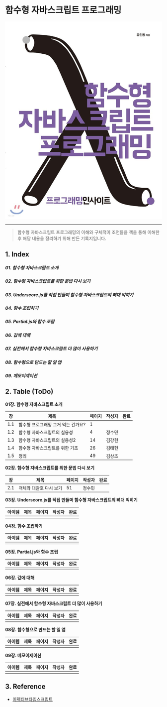 # 함수형 자바스크립트 프로그래밍

![img](./images/FP_BookCover.jpeg)

------

> 함수형 자바스크립트 프로그래밍의 이해와 구체적이 조언들을 책을 통해 이해한 후 해당 내용을 정리하기 위해 만든 기록지입니다.



## 1. Index

##### 01. 함수형 자바스크립트 소개

##### 02. 함수형 자바스크립트를 위한 문법 다시 보기

##### 03. Underscore.js를 직접 만들며 함수형 자바스크립트의 뼈대 익히기

##### 04. 함수 조립하기

##### 05. Partial.js와 함수 조립

##### 06. 값에 대해

##### 07. 실전에서 함수형 자바스크립트 더 많이 사용하기

##### 08. 함수형으로 만드는 할 일 앱

##### 09. 메모이제이션





## 2. Table (ToDo)

**01장. 함수형 자바스크립트 소개**

| 장   | 제목                                | 페이지 | 작성자 | 완료 |
| ---- | ----------------------------------- | ------ | ------ | ---- |
| 1.1  | 함수형 프로그래밍 그거 먹는 건가요? | 1      |        |      |
| 1.2  | 함수형 자바스크립트의 실용성        | 4      | 정수민 |      |
| 1.3  | 함수형 자바스크립트의 실용성2       | 14     | 김강현 |      |
| 1.4  | 함수형 자바스크립트를 위한 기초     | 26     | 김태현 |      |
| 1.5  | 정리                                | 49     | 김상초 |      |





**02장. 함수형 자바스크립트를 위한 문법 다시 보기**

| 장   | 제목                    | 페이지 | 작성자 | 완료 |
| ---- | ----------------------- | ------ | ------ | ---- |
| 2.1  | 객체와 대괄호 다시 보기 | 51     | 정수민 |      |





**03장. Underscore.js를 직접 만들며 함수형 자바스크립트의 뼈대 익히기** 

| 아이템 | 제목 | 페이지 | 작성자 | 완료 |
| ------ | ---- | ------ | ------ | ---- |
|        |      |        |        |      |





**04장. 함수 조립하기** 

| 아이템 | 제목 | 페이지 | 작성자 | 완료 |
| ------ | ---- | ------ | ------ | ---- |
|        |      |        |        |      |





**05장. Partial.js와 함수 조립** 

| 아이템 | 제목 | 페이지 | 작성자 | 완료 |
| ------ | ---- | ------ | ------ | ---- |
|        |      |        |        |      |





**06장. 값에 대해** 

| 아이템 | 제목 | 페이지 | 작성자 | 완료 |
| ------ | ---- | ------ | ------ | ---- |
|        |      |        |        |      |





**07장. 실전에서 함수형 자바스크립트 더 많이 사용하기** 

| 아이템 | 제목 | 페이지 | 작성자 | 완료 |
| ------ | ---- | ------ | ------ | ---- |
|        |      |        |        |      |





**08장. 함수형으로 만드는 할 일 앱** 

| 아이템 | 제목 | 페이지 | 작성자 | 완료 |
| ------ | ---- | ------ | ------ | ---- |
|        |      |        |        |      |





**09장. 메모이제이션** 

| 아이템 | 제목 | 페이지 | 작성자 | 완료 |
| ------ | ---- | ------ | ------ | ---- |
|        |      |        |        |      |







## 3. Reference

- [이펙티브타입스크립트](https://www.aladin.co.kr/shop/wproduct.aspx?ItemId=273193135&start=slayer)
